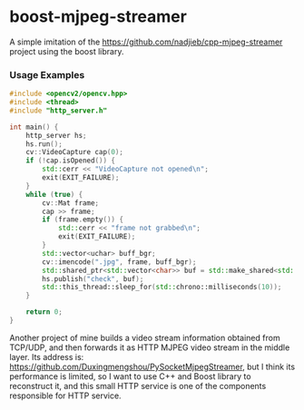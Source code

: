 # boost-mjpeg-streamer

A simple imitation of the https://github.com/nadjieb/cpp-mjpeg-streamer project using the boost library.

### Usage Examples

```c++
#include <opencv2/opencv.hpp>
#include <thread>
#include "http_server.h"

int main() {
    http_server hs;
    hs.run();
    cv::VideoCapture cap(0);
    if (!cap.isOpened()) {
        std::cerr << "VideoCapture not opened\n";
        exit(EXIT_FAILURE);
    }
    while (true) {
        cv::Mat frame;
        cap >> frame;
        if (frame.empty()) {
            std::cerr << "frame not grabbed\n";
            exit(EXIT_FAILURE);
        }
        std::vector<uchar> buff_bgr;
        cv::imencode(".jpg", frame, buff_bgr);
        std::shared_ptr<std::vector<char>> buf = std::make_shared<std::vector<char>>(buff_bgr.begin(), buff_bgr.end());
        hs.publish("check", buf);
        std::this_thread::sleep_for(std::chrono::milliseconds(10));
    }

    return 0;
}
```

Another project of mine builds a video stream information obtained from TCP/UDP, and then forwards it as HTTP MJPEG video stream in the middle layer. Its address is: https://github.com/Duxingmengshou/PySocketMjpegStreamer, but I think its performance is limited, so I want to use C++ and Boost library to reconstruct it, and this small HTTP service is one of the components responsible for HTTP service.
